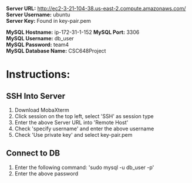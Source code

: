 **Server URL:** http://ec2-3-21-104-38.us-east-2.compute.amazonaws.com/
**Server Username:** ubuntu  
**Server Key:** Found in key-pair.pem  

**MySQL Hostname:** ip-172-31-1-152
**MySQL Port:** 3306  
**MySQL Username:** db_user  
**MySQL Password:** team4  
**MySQL Database Name:** CSC648Project  


# Instructions:

**SSH Into Server**
----------------
1. Download MobaXterm
2. Click session on the top left, select 'SSH' as session type
3. Enter the above Server URL into 'Remote Host'
4. Check 'specify username' and enter the above username
5. Check 'Use private key' and select key-pair.pem

**Connect to DB**
-------------
1. Enter the following command: 'sudo mysql -u db_user -p'
2. Enter the above password
